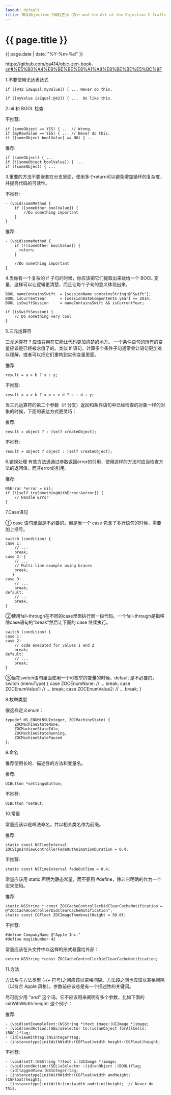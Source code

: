 ```yaml
---
layout: default
title: 禅与Objective-C编程艺术（Zen and the Art of the Objective-C Craftsmanship）学习总结
---
```

{{ page.title }}
=============
{{ page.date | date: "%Y-%m-%d" }}

https://github.com/oa414/objc-zen-book-cn#%E5%B0%A4%E8%BE%BE%E8%A1%A8%E8%BE%BE%E5%BC%8F

1.不要使用尤达表达式

	if ([@42 isEqual:myValue]) { ... Never do this.

	if ([myValue isEqual:@42]) { ...  Do like this.

2.nil 和 BOOL 检查

不推荐:

	if (someObject == YES) { ... // Wrong.
	if (myRawValue == YES) { ... // Never do this.
	if ([someObject boolValue] == NO) { ...

推荐:

	if (someObject) { ...
	if (![someObject boolValue]) { ...
	if (!someObject) { ...

3.重要的方法不要嵌套在分支里面，使用多个return可以避免增加循环的复杂度，并提高代码的可读性。

不推荐:

	- (void)someMethod {
        if ([someOther boolValue]) {
            //Do something important
        }
	}

推荐:

	- (void)someMethod {
        if (![someOther boolValue]) {
          return;
        }

        //Do something important
	}

4.当你有一个复杂的 if 子句的时候，你应该把它们提取出来赋给一个 BOOL 变量，这样可以让逻辑更清楚，而且让每个子句的意义体现出来。

	BOOL nameContainsSwift  = [sessionName containsString:@"Swift"];
	BOOL isCurrentYear      = [sessionDateCompontents year] == 2014;
	BOOL isSwiftSession     = nameContainsSwift && isCurrentYear;

	if (isSwiftSession) {
	    // Do something very cool
	}

5.三元运算符

三元运算符 ? 应该只用在它能让代码更加清楚的地方。 一个条件语句的所有的变量应该是已经被求值了的。类似 if 语句，计算多个条件子句通常会让语句更加难以理解。或者可以把它们重构到实例变量里面。

推荐:

	result = a > b ? x : y;

不推荐:

	result = a > b ? x = c > d ? c : d : y;

当三元运算符的第二个参数（if 分支）返回和条件语句中已经检查的对象一样的对象的时候，下面的表达方式更灵巧：

推荐:

	result = object ? : [self createObject];

不推荐:

	result = object ? object : [self createObject];

6.错误处理
有些方法通通过参数返回error的引用，使用这样的方法时应当检查方法的返回值，而非error的引用。

推荐:

	NSError *error = nil;
	if (![self trySomethingWithError:&error]) {
        // Handle Error
    }

7.Case语句

① case 语句里面是不必要的。但是当一个 case 包含了多行语句的时候，需要加上括号。

	switch (condition) {
    case 1:
        // ...
        break;
    case 2: {
        // ...
        // Multi-line example using braces
        break;
       }
    case 3:
        // ...
        break;
    default: 
        // ...
        break;
	}

②使用fall-through在不同的case里面执行同一段代码。一个fall-through是指移除case语句的“break”然后让下面的 case 继续执行。

	switch (condition) {
    case 1:
    case 2:
        // code executed for values 1 and 2
        break;
    default: 
        // ...
        break;
	}

③当在switch语句里面使用一个可枚举的变量的时候，default 是不必要的。
	switch (menuType) {
    case ZOCEnumNone:
        // ...
        break;
    case ZOCEnumValue1:
        // ...
        break;
    case ZOCEnumValue2:
        // ...
        break;
	}

8.枚举类型

像这样定义enum：

	typedef NS_ENUM(NSUInteger, ZOCMachineState) {
	    ZOCMachineStateNone,
	    ZOCMachineStateIdle,
	    ZOCMachineStateRunning,
	    ZOCMachineStatePaused
	};

9.命名

推荐使用长的、描述性的方法和变量名。

推荐:

	UIButton *settingsButton;

不推荐:

	UIButton *setBut;

10.常量

常量应该以驼峰法命名，并以相关类名作为前缀。

推荐:

	static const NSTimeInterval ZOCSignInViewControllerFadeOutAnimationDuration = 0.4;

不推荐:

	static const NSTimeInterval fadeOutTime = 0.4;

常量应该用 static 声明为静态常量，而不要用 #define，除非它明确的作为一个宏来使用。

推荐:

	static NSString * const ZOCCacheControllerDidClearCacheNotification = @"ZOCCacheControllerDidClearCacheNotification";
    static const CGFloat ZOCImageThumbnailHeight = 50.0f;

不推荐:
	
	#define CompanyName @"Apple Inc."
    #define magicNumber 42

常量应该在头文件中以这样的形式暴露给外部：

	extern NSString *const ZOCCacheControllerDidClearCacheNotification;

11.方法

方法名与方法类型 (-/+ 符号)之间应该以空格间隔。方法段之间也应该以空格间隔（以符合 Apple 风格）。参数前应该总是有一个描述性的关键词。

尽可能少用 "and" 这个词。它不应该用来阐明有多个参数，比如下面的 initWithWidth:height: 这个例子：

推荐:

	- (void)setExampleText:(NSString *)text image:(UIImage *)image;
    - (void)sendAction:(SEL)aSelector to:(id)anObject forAllCells:(BOOL)flag;
    - (id)viewWithTag:(NSInteger)tag;
    - (instancetype)initWithWidth:(CGFloat)width height:(CGFloat)height;

不推荐:
	
	- (void)setT:(NSString *)text i:(UIImage *)image;
	- (void)sendAction:(SEL)aSelector :(id)anObject :(BOOL)flag;
	- (id)taggedView:(NSInteger)tag;
	- (instancetype)initWithWidth:(CGFloat)width andHeight:(CGFloat)height;
	- (instancetype)initWith:(int)width and:(int)height;  // Never do this.
